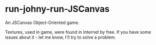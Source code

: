 # run-johny-run-JSCanvas
An JSCanvas Object-Oriented game.

Textures, used in game, were found in Internet by free. If you have some issues about it - let me know, I'll try to solve a problem.